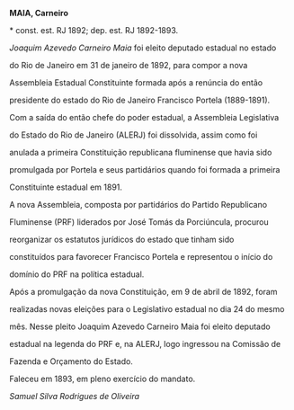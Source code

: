 **MAIA, Carneiro**



\* const. est. RJ 1892; dep. est. RJ 1892-1893.



*Joaquim Azevedo Carneiro Maia* foi eleito deputado estadual no estado

do Rio de Janeiro em 31 de janeiro de 1892, para compor a nova

Assembleia Estadual Constituinte formada após a renúncia do então

presidente do estado do Rio de Janeiro Francisco Portela (1889-1891).

Com a saída do então chefe do poder estadual, a Assembleia Legislativa

do Estado do Rio de Janeiro (ALERJ) foi dissolvida, assim como foi

anulada a primeira Constituição republicana fluminense que havia sido

promulgada por Portela e seus partidários quando foi formada a primeira

Constituinte estadual em 1891.



A nova Assembleia, composta por partidários do Partido Republicano

Fluminense (PRF) liderados por José Tomás da Porciúncula, procurou

reorganizar os estatutos jurídicos do estado que tinham sido

constituídos para favorecer Francisco Portela e representou o início do

domínio do PRF na política estadual.



Após a promulgação da nova Constituição, em 9 de abril de 1892, foram

realizadas novas eleições para o Legislativo estadual no dia 24 do mesmo

mês. Nesse pleito Joaquim Azevedo Carneiro Maia foi eleito deputado

estadual na legenda do PRF e, na ALERJ, logo ingressou na Comissão de

Fazenda e Orçamento do Estado.



Faleceu em 1893, em pleno exercício do mandato.



*Samuel Silva Rodrigues de Oliveira*



